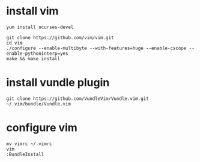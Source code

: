 # install vim

```
yum install ncurses-devel

git clone https://github.com/vim/vim.git
cd vim
./configure --enable-multibyte --with-features=huge --enable-cscope --enable-pythoninterp=yes
make && make install
```

# install vundle plugin

```
git clone https://github.com/VundleVim/Vundle.vim.git ~/.vim/bundle/Vundle.vim
```

# configure vim

```
mv vimrc ~/.vimrc
vim
:BundleInstall
```
